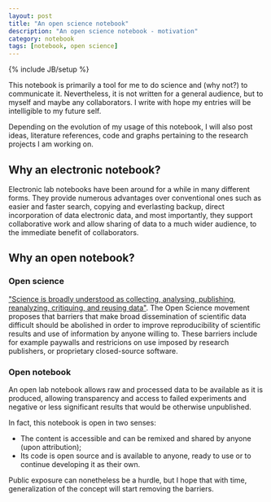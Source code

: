 ```yaml
---
layout: post
title: "An open science notebook"
description: "An open science notebook - motivation"
category: notebook
tags: [notebook, open science]
---
```

{% include JB/setup %}

This notebook is primarily a tool for me to do science and (why not?) to communicate it. Nevertheless, it is not written for a general audience, but to myself and maybe any collaborators. I write with hope my entries will be intelligible to my future self.

Depending on the evolution of my usage of this notebook, I will also post ideas, literature references, code and graphs pertaining to the research projects I am working on.

## Why an electronic notebook?

Electronic lab notebooks have been around for a while in many different forms. They provide numerous advantages over conventional ones such as easier and faster search, copying and everlasting backup, direct incorporation of data electronic data, and most importantly, they support collaborative work and allow sharing of data to a much wider audience, to the immediate benefit of collaborators.

## Why an open notebook?

### Open science

["Science is broadly understood as collecting, analysing, publishing, reanalyzing, critiquing, and reusing data"](http://en.wikipedia.org/wiki/Open_science). The Open Science movement proposes that barriers that make broad dissemination of scientific data difficult should be abolished in order to improve reproducibility of scientific results and use of information by anyone willing to. These barriers include for example paywalls and restricions on use imposed by research publishers, or proprietary closed-source software.

### Open notebook

An open lab notebook allows raw and processed data to be available as it is produced, allowing transparency and access to failed experiments and negative or less significant results that would be otherwise unpublished.

In fact, this notebook is open in two senses:

* The content is accessible and can be remixed and shared by anyone (upon attribution);
* Its code is open source and is available to anyone, ready to use or to continue developing it as their own.

Public exposure can nonetheless be a hurdle, but I hope that with time, generalization of the concept will start removing the barriers.
